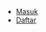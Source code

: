 

<div class="uk-position-relative uk-position-z-index uk-height-small">
    <div id="homeNavbar" class="uk-position-fixed uk-width-1-1">
        <nav class="uk-navbar-container uk-navbar-transparent uk-background-muted uk-box-shadow-medium" uk-navbar>
            <div class="uk-navbar-left">
                <!--a href="#" class="uk-navbar-toggle" uk-navbar-toggle-icon uk-toggle="target: #offcanvas-push"></a-->
                <a href="{{ site.url }}/id" class="uk-button uk-padding-small">
                    <span uk-icon="icon: arrow-left; ratio: 1.5"></span>
                </a>
                <!--span class="uk-logo @uk-margin-small-left">
                    {{ page.title }}
                </span-->
            </div>
            <div class="uk-navbar-right">
                <ul class="uk-navbar-nav">
                    <li class="uk-active">
                        <a href="{{ site.url }}/login.html">
                            Masuk
                        </a>
                    </li>
                    <li>
                        <a href="{{ site.url }}/register.html">
                            <span class="uk-badge uk-padding-small">Daftar</span>
                        </a>
                    </li>
                </ul>
            </div>
        </nav>
    </div>
</div>